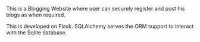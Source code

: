 This is a Blogging Website where user can securely register and  post his blogs as when required. 


This is developed on Flask. SQLAlchemy serves the ORM support to interact with the Sqlite database.


